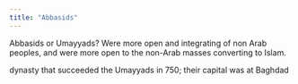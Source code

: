 ```yaml
---
title: "Abbasids"
---
```

Abbasids or Umayyads? Were more open and integrating of non Arab peoples, and were more open to the non-Arab masses converting to Islam.

dynasty that succeeded the Umayyads in 750; their capital was at Baghdad

